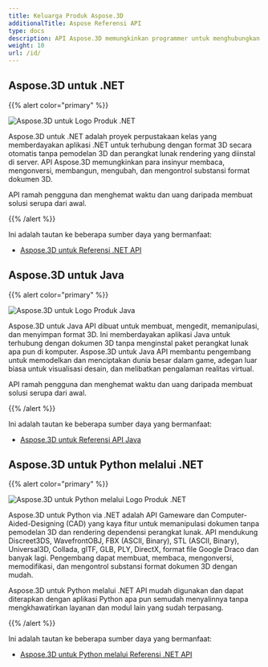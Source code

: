 ```yaml
---
title: Keluarga Produk Aspose.3D
additionalTitle: Aspose Referensi API
type: docs
description: API Aspose.3D memungkinkan programmer untuk menghubungkan aplikasi mereka dengan format 3D secara otomatis tanpa perangkat lunak pemodelan dan rendering 3D yang diinstal di server. API Aspose.3D memfasilitasi para insinyur membaca, mengonversi, membangun, mengubah, dan mengontrol substansi format dokumen 3D.
weight: 10
url: /id/
---
```


## Aspose.3D untuk .NET

{{% alert color="primary" %}} 

![Aspose.3D untuk Logo Produk .NET](../home_1.png)

Aspose.3D untuk .NET adalah proyek perpustakaan kelas yang memberdayakan aplikasi .NET untuk terhubung dengan format 3D secara otomatis tanpa pemodelan 3D dan perangkat lunak rendering yang diinstal di server. API Aspose.3D memungkinkan para insinyur membaca, mengonversi, membangun, mengubah, dan mengontrol substansi format dokumen 3D.

API ramah pengguna dan menghemat waktu dan uang daripada membuat solusi serupa dari awal.

{{% /alert %}} 

Ini adalah tautan ke beberapa sumber daya yang bermanfaat:
- [Aspose.3D untuk Referensi .NET API](/3d/id/net/)

## Aspose.3D untuk Java

{{% alert color="primary" %}} 

![Aspose.3D untuk Logo Produk Java](../home_2.png)

Aspose.3D untuk Java API dibuat untuk membuat, mengedit, memanipulasi, dan menyimpan format 3D. Ini memberdayakan aplikasi Java untuk terhubung dengan dokumen 3D tanpa menginstal paket perangkat lunak apa pun di komputer. Aspose.3D untuk Java API membantu pengembang untuk memodelkan dan menciptakan dunia besar dalam game, adegan luar biasa untuk visualisasi desain, dan melibatkan pengalaman realitas virtual.

API ramah pengguna dan menghemat waktu dan uang daripada membuat solusi serupa dari awal.

{{% /alert %}} 


Ini adalah tautan ke beberapa sumber daya yang bermanfaat:
- [Aspose.3D untuk Referensi API Java](/3d/java/)

## Aspose.3D untuk Python melalui .NET

{{% alert color="primary" %}} 

![Aspose.3D untuk Python melalui Logo Produk .NET](../home_3.png)

Aspose.3D untuk Python via .NET adalah API Gameware dan Computer-Aided-Designing (CAD) yang kaya fitur untuk memanipulasi dokumen tanpa pemodelan 3D dan rendering dependensi perangkat lunak. API mendukung Discreet3DS, WavefrontOBJ, FBX (ASCII, Binary), STL (ASCII, Binary), Universal3D, Collada, glTF, GLB, PLY, DirectX, format file Google Draco dan banyak lagi. Pengembang dapat membuat, membaca, mengonversi, memodifikasi, dan mengontrol substansi format dokumen 3D dengan mudah.

Aspose.3D untuk Python melalui .NET API mudah digunakan dan dapat diterapkan dengan aplikasi Python apa pun semudah menyalinnya tanpa mengkhawatirkan layanan dan modul lain yang sudah terpasang.

{{% /alert %}} 


Ini adalah tautan ke beberapa sumber daya yang bermanfaat:
- [Aspose.3D untuk Python melalui Referensi .NET API](/3d/python-net/)


